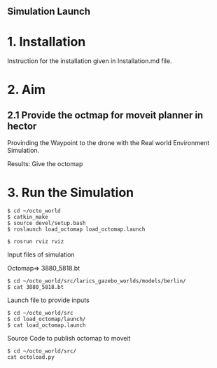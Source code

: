 Simulation Launch
-----------
# 1. Installation  
Instruction for the installation given in Installation.md file. 

# 2. Aim
## 2.1 Provide the octmap for moveit planner in hector  
Provinding the Waypoint to the drone with the Real world Environment Simulation.

Results: Give the octomap 

# 3. Run the Simulation 

```console 1   Build the package 
$ cd ~/octo_world
$ catkin_make
$ source devel/setup.bash
$ roslaunch load_octomap load_octomap.launch 

```

```console 2  Build the package 
$ rosrun rviz rviz 
```

Input files of simulation  

Octomap=> 3880_5818.bt
```console 3
$ cd ~/octo_world/src/larics_gazebo_worlds/models/berlin/
$ cat 3880_5818.bt
```


Launch file to provide inputs
```
$ cd ~/octo_world/src
$ cd load_octomap/launch/
$ cat load_octomap.launch
```
Source Code to publish octomap to moveit 
```
$ cd ~/octo_world/src/
cat octoload.py
```


